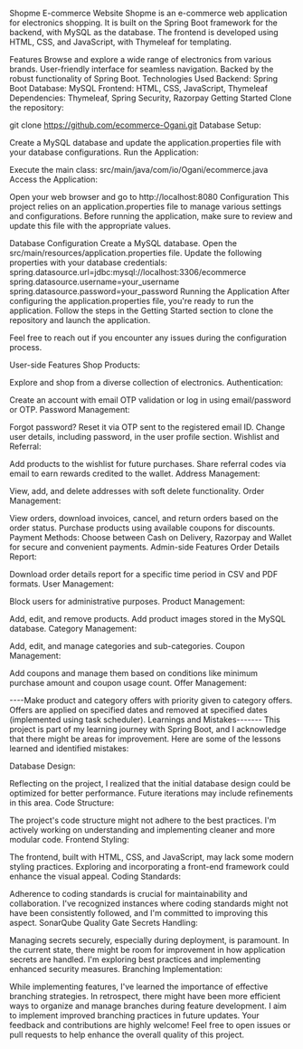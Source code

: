 Shopme E-commerce Website
Shopme is an e-commerce web application for electronics shopping. It is built on the Spring Boot framework for the backend, with MySQL as the database. The frontend is developed using HTML, CSS, and JavaScript, with Thymeleaf for templating.

Features
Browse and explore a wide range of electronics from various brands.
User-friendly interface for seamless navigation.
Backed by the robust functionality of Spring Boot.
Technologies Used
Backend: Spring Boot
Database: MySQL
Frontend: HTML, CSS, JavaScript, Thymeleaf
Dependencies: Thymeleaf, Spring Security, Razorpay
Getting Started
Clone the repository:

git clone https://github.com/ecommerce-Ogani.git
Database Setup:

Create a MySQL database and update the application.properties file with your database configurations.
Run the Application:

Execute the main class: src/main/java/com/io/Ogani/ecommerce.java
Access the Application:

Open your web browser and go to http://localhost:8080
Configuration
This project relies on an application.properties file to manage various settings and configurations. Before running the application, make sure to review and update this file with the appropriate values.

Database Configuration
Create a MySQL database.
Open the src/main/resources/application.properties file.
Update the following properties with your database credentials:
spring.datasource.url=jdbc:mysql://localhost:3306/ecommerce
spring.datasource.username=your_username
spring.datasource.password=your_password
Running the Application
After configuring the application.properties file, you're ready to run the application. Follow the steps in the Getting Started section to clone the repository and launch the application.

Feel free to reach out if you encounter any issues during the configuration process.

User-side Features
Shop Products:

Explore and shop from a diverse collection of electronics.
Authentication:

Create an account with email OTP validation or log in using email/password or OTP.
Password Management:

Forgot password? Reset it via OTP sent to the registered email ID.
Change user details, including password, in the user profile section.
Wishlist and Referral:

Add products to the wishlist for future purchases.
Share referral codes via email to earn rewards credited to the wallet.
Address Management:

View, add, and delete addresses with soft delete functionality.
Order Management:

View orders, download invoices, cancel, and return orders based on the order status.
Purchase products using available coupons for discounts.
Payment Methods: Choose between Cash on Delivery, Razorpay and Wallet for secure and convenient payments.
Admin-side Features
Order Details Report:

Download order details report for a specific time period in CSV and PDF formats.
User Management:

Block users for administrative purposes.
Product Management:

Add, edit, and remove products.
Add product images stored in the MySQL database.
Category Management:

Add, edit, and manage categories and sub-categories.
Coupon Management:

Add coupons and manage them based on conditions like minimum purchase amount and coupon usage count.
Offer Management:

----Make product and category offers with priority given to category offers. Offers are applied on specified dates and removed at specified dates (implemented using task scheduler).
Learnings and Mistakes-------
This project is part of my learning journey with Spring Boot, and I acknowledge that there might be areas for improvement. Here are some of the lessons learned and identified mistakes:

Database Design:

Reflecting on the project, I realized that the initial database design could be optimized for better performance. Future iterations may include refinements in this area.
Code Structure:

The project's code structure might not adhere to the best practices. I'm actively working on understanding and implementing cleaner and more modular code.
Frontend Styling:

The frontend, built with HTML, CSS, and JavaScript, may lack some modern styling practices. Exploring and incorporating a front-end framework could enhance the visual appeal.
Coding Standards:

Adherence to coding standards is crucial for maintainability and collaboration. I've recognized instances where coding standards might not have been consistently followed, and I'm committed to improving this aspect.
SonarQube Quality Gate
Secrets Handling:

Managing secrets securely, especially during deployment, is paramount. In the current state, there might be room for improvement in how application secrets are handled. I'm exploring best practices and implementing enhanced security measures.
Branching Implementation:

While implementing features, I've learned the importance of effective branching strategies. In retrospect, there might have been more efficient ways to organize and manage branches during feature development. I aim to implement improved branching practices in future updates.
Your feedback and contributions are highly welcome! Feel free to open issues or pull requests to help enhance the overall quality of this project.
